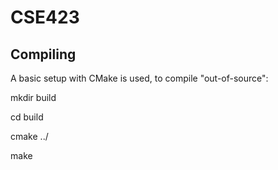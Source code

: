 # CSE423

## Compiling

A basic setup with CMake is used, to compile "out-of-source":

mkdir build

cd build

cmake ../

make

